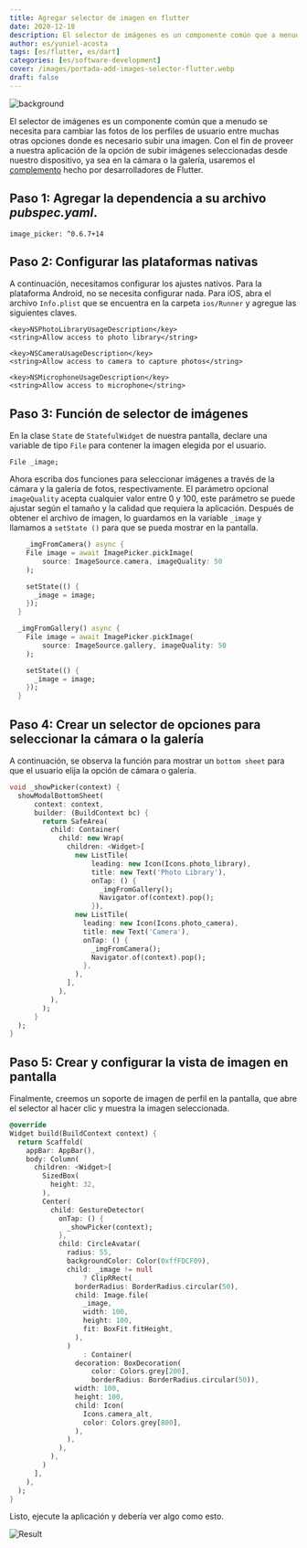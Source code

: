```yaml
---
title: Agregar selector de imagen en flutter
date: 2020-12-18
description: El selector de imágenes es un componente común que a menudo necesitamos para los perfiles de usuario y otras cosas. Cómo agregar un selector de imágenes para aletear para seleccionar imágenes de la galería o la cámara.
author: es/yuniel-acosta
tags: [es/flutter, es/dart]
categories: [es/software-development]
cover: /images/portada-add-images-selector-flutter.webp
draft: false
---
```


![background](/images/portada-add-images-selector-flutter.webp)

El selector de imágenes es un componente común que a menudo se necesita para cambiar las fotos de los perfiles de usuario entre muchas otras opciones donde es necesario subir una imagen. Con el fin de proveer a nuestra aplicación de la opción de subir imágenes seleccionadas desde nuestro dispositivo, ya sea en la cámara o la galería, usaremos el [complemento](https://pub.dev/packages/image_picker) hecho por desarrolladores de Flutter.

## **Paso 1**: Agregar la dependencia a su archivo **_pubspec.yaml_**.

    image_picker: ^0.6.7+14

## **Paso 2**: Configurar las plataformas nativas

A continuación, necesitamos configurar los ajustes nativos. Para la plataforma Android, no se necesita configurar nada. Para iOS, abra el archivo `Info.plist` que se encuentra en la carpeta `ios/Runner` y agregue las siguientes claves.

```text
<key>NSPhotoLibraryUsageDescription</key>
<string>Allow access to photo library</string>

<key>NSCameraUsageDescription</key>
<string>Allow access to camera to capture photos</string>

<key>NSMicrophoneUsageDescription</key>
<string>Allow access to microphone</string>
```

## **Paso 3**: Función de selector de imágenes

En la clase `State` de `StatefulWidget` de nuestra pantalla, declare una variable de tipo `File` para contener la imagen
elegida por el usuario.

    File _image;

Ahora escriba dos funciones para seleccionar imágenes a través de la cámara y la galería de fotos, respectivamente. El parámetro opcional `imageQuality` acepta cualquier valor entre 0 y 100, este parámetro se puede ajustar según el tamaño y la calidad que requiera la aplicación. Después de obtener el archivo de imagen, lo guardamos en la variable `_image` y llamamos a `setState ()` para que se pueda mostrar en la pantalla.

```dart
    _imgFromCamera() async {
    File image = await ImagePicker.pickImage(
        source: ImageSource.camera, imageQuality: 50
    );

    setState(() {
      _image = image;
    });
  }

  _imgFromGallery() async {
    File image = await ImagePicker.pickImage(
        source: ImageSource.gallery, imageQuality: 50
    );

    setState(() {
      _image = image;
    });
  }
```

## **Paso 4**: Crear un selector de opciones para seleccionar la cámara o la galería

A continuación, se observa la función para mostrar un `bottom sheet` para que el usuario elija la opción de cámara o galería.

```dart
void _showPicker(context) {
  showModalBottomSheet(
      context: context,
      builder: (BuildContext bc) {
        return SafeArea(
          child: Container(
            child: new Wrap(
              children: <Widget>[
                new ListTile(
                    leading: new Icon(Icons.photo_library),
                    title: new Text('Photo Library'),
                    onTap: () {
                      _imgFromGallery();
                      Navigator.of(context).pop();
                    }),
                new ListTile(
                  leading: new Icon(Icons.photo_camera),
                  title: new Text('Camera'),
                  onTap: () {
                    _imgFromCamera();
                    Navigator.of(context).pop();
                  },
                ),
              ],
            ),
          ),
        );
      }
  );
}
```

## **Paso 5**: Crear y configurar la vista de imagen en pantalla

Finalmente, creemos un soporte de imagen de perfil en la pantalla, que abre el selector al hacer clic y muestra la imagen seleccionada.

```dart
@override
Widget build(BuildContext context) {
  return Scaffold(
    appBar: AppBar(),
    body: Column(
      children: <Widget>[
        SizedBox(
          height: 32,
        ),
        Center(
          child: GestureDetector(
            onTap: () {
              _showPicker(context);
            },
            child: CircleAvatar(
              radius: 55,
              backgroundColor: Color(0xffFDCF09),
              child: _image != null
                  ? ClipRRect(
                borderRadius: BorderRadius.circular(50),
                child: Image.file(
                  _image,
                  width: 100,
                  height: 100,
                  fit: BoxFit.fitHeight,
                ),
              )
                  : Container(
                decoration: BoxDecoration(
                    color: Colors.grey[200],
                    borderRadius: BorderRadius.circular(50)),
                width: 100,
                height: 100,
                child: Icon(
                  Icons.camera_alt,
                  color: Colors.grey[800],
                ),
              ),
            ),
          ),
        )
      ],
    ),
  );
}

```

Listo, ejecute la aplicación y debería ver algo como esto.

![Result](/images/resultado.gif)
